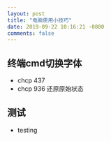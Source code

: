```yaml
---
layout: post
title: "电脑使用小技巧"
date: 2019-09-22 10:16:21 -0800
comments: false
---
```

## 终端cmd切换字体
+ chcp 437
+ chcp 936 还原原始状态
## 测试
+ testing
